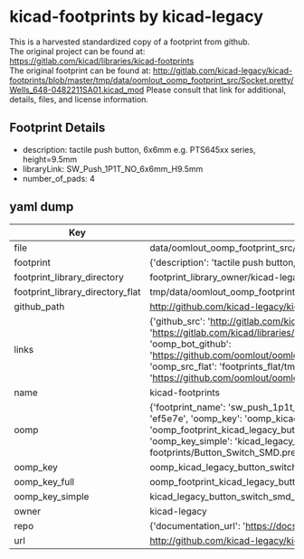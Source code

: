 # kicad-footprints by kicad-legacy  
This is a harvested standardized copy of a footprint from github.  
The original project can be found at:  
https://gitlab.com/kicad/libraries/kicad-footprints  
The original footprint can be found at:
http://gitlab.com/kicad-legacy/kicad-footprints/blob/master/tmp/data/oomlout_oomp_footprint_src/Socket.pretty/Wells_648-0482211SA01.kicad_mod
Please consult that link for additional, details, files, and license information.  
## Footprint Details
* description: tactile push button, 6x6mm e.g. PTS645xx series, height=9.5mm  
* libraryLink: SW_Push_1P1T_NO_6x6mm_H9.5mm  
* number_of_pads: 4  
## yaml dump  
| Key | Value |  
| --- | --- |  
| file | data/oomlout_oomp_footprint_src/kicad-footprints/Button_Switch_SMD.pretty/SW_Push_1P1T_NO_6x6mm_H9.5mm.kicad_mod |  
| footprint | {'description': 'tactile push button, 6x6mm e.g. PTS645xx series, height=9.5mm', 'libraryLink': 'SW_Push_1P1T_NO_6x6mm_H9.5mm', 'number_of_pads': 4} |  
| footprint_library_directory | footprint_library_owner/kicad-legacy_kicad-footprints |  
| footprint_library_directory_flat | tmp/data/oomlout_oomp_footprint_src/footprints_flat/kicad_legacy_button_switch_smd_sw_push_1p1t_no_6x6mm_h9_5mm/working |  
| github_path | http://github.com/kicad-legacy/kicad-footprints/blob/master/tmp/data/oomlout_oomp_footprint_src/Button_Switch_SMD.pretty/SW_Push_1P1T_NO_6x6mm_H9.5mm.kicad_mod |  
| links | {'github_src': 'http://gitlab.com/kicad-legacy/kicad-footprints/blob/master/tmp/data/oomlout_oomp_footprint_src/Socket.pretty/Wells_648-0482211SA01.kicad_mod', 'github_src_repo': 'https://gitlab.com/kicad/libraries/kicad-footprints', 'oomp_bot': 'tmp/data/oomlout_oomp_footprint_src/footprints/kicad_legacy_button_switch_smd_sw_push_1p1t_no_6x6mm_h9_5mm/working', 'oomp_bot_github': 'https://github.com/oomlout/oomlout_oomp_footprint_bot/tree/main/tmp/data/oomlout_oomp_footprint_src/footprints/kicad_legacy_button_switch_smd_sw_push_1p1t_no_6x6mm_h9_5mm/working', 'oomp_src_flat': 'footprints_flat/tmp/data/oomlout_oomp_footprint_src/footprints_flat/kicad_legacy_button_switch_smd_sw_push_1p1t_no_6x6mm_h9_5mm/working', 'oomp_src_flat_github': 'https://github.com/oomlout/oomlout_oomp_footprint_src/tree/main/tmp/data/oomlout_oomp_footprint_src/footprints_flat/kicad_legacy_button_switch_smd_sw_push_1p1t_no_6x6mm_h9_5mm/working'} |  
| name | kicad-footprints |  
| oomp | {'footprint_name': 'sw_push_1p1t_no_6x6mm_h9_5mm', 'library_name': 'button_switch_smd', 'md5': 'ef5e7e7d69c41216594022e42af08853', 'md5_10': 'ef5e7e7d69', 'md5_5': 'ef5e7', 'md5_6': 'ef5e7e', 'oomp_key': 'oomp_kicad_legacy_button_switch_smd_sw_push_1p1t_no_6x6mm_h9_5mm', 'oomp_key_extra': 'oomp_footprint_kicad_legacy_button_switch_smd_sw_push_1p1t_no_6x6mm_h9_5mm', 'oomp_key_full': 'oomp_footprint_kicad_legacy_button_switch_smd_sw_push_1p1t_no_6x6mm_h9_5mm_ef5e7e', 'oomp_key_simple': 'kicad_legacy_button_switch_smd_sw_push_1p1t_no_6x6mm_h9_5mm', 'original_filename': 'data/oomlout_oomp_footprint_src/kicad-footprints/Button_Switch_SMD.pretty/SW_Push_1P1T_NO_6x6mm_H9.5mm.kicad_mod', 'owner_name': 'kicad_legacy'} |  
| oomp_key | oomp_kicad_legacy_button_switch_smd_sw_push_1p1t_no_6x6mm_h9_5mm |  
| oomp_key_full | oomp_footprint_kicad_legacy_button_switch_smd_sw_push_1p1t_no_6x6mm_h9_5mm |  
| oomp_key_simple | kicad_legacy_button_switch_smd_sw_push_1p1t_no_6x6mm_h9_5mm |  
| owner | kicad-legacy |  
| repo | {'documentation_url': 'https://docs.github.com/rest/repos/repos#get-a-repository', 'message': 'Not Found'} |  
| url | http://github.com/kicad-legacy/kicad-footprints |  

